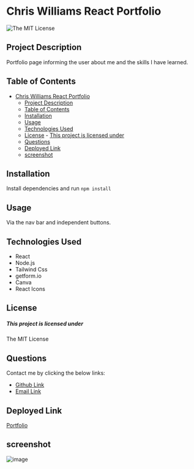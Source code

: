 # Chris Williams React Portfolio
![The MIT License](https://img.shields.io/badge/license-MIT-green)

## Project Description
Portfolio page informing the user about me and the skills I have learned.
## Table of Contents
- [Chris Williams React Portfolio](#chris-williams-react-portfolio)
  - [Project Description](#project-description)
  - [Table of Contents](#table-of-contents)
  - [Installation](#installation)
  - [Usage](#usage)
  - [Technologies Used](#technologies-used)
  - [License](#license)
        - [This project is licensed under](#this-project-is-licensed-under)
  - [Questions](#questions)
  - [Deployed Link](#deployed-link)
  - [screenshot](#screenshot)
 
## Installation
Install dependencies and run `npm install`
## Usage
Via the nav bar and independent buttons.
## Technologies Used
* React
* Node.js
* Tailwind Css
* getform.io
* Canva
* React Icons
## License
##### This project is licensed under
The MIT License
## Questions
Contact me by clicking the below links:
* [Github Link](https://github.com/deftonechris)
* [Email Link](mailto:chris.t.williams417@gmail.com)
## Deployed Link
[Portfolio](http://www.chriswillthedev.com/)
## screenshot
![image](https://user-images.githubusercontent.com/103149149/192939460-9e9eabfe-b826-4fb7-bc08-e3bc32d06262.png)
